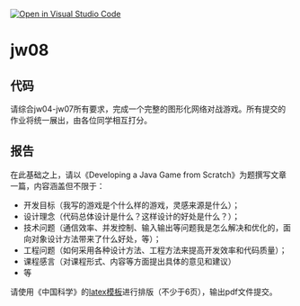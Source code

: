 [![Open in Visual Studio Code](https://classroom.github.com/assets/open-in-vscode-f059dc9a6f8d3a56e377f745f24479a46679e63a5d9fe6f495e02850cd0d8118.svg)](https://classroom.github.com/online_ide?assignment_repo_id=6619127&assignment_repo_type=AssignmentRepo)
# jw08

## 代码

请综合jw04-jw07所有要求，完成一个完整的图形化网络对战游戏。所有提交的作业将统一展出，由各位同学相互打分。


## 报告

在此基础之上，请以《Developing a Java Game from Scratch》为题撰写文章一篇，内容涵盖但不限于：
- 开发目标（我写的游戏是个什么样的游戏，灵感来源是什么）；
- 设计理念（代码总体设计是什么？这样设计的好处是什么？）；
- 技术问题（通信效率、并发控制、输入输出等问题我是怎么解决和优化的，面向对象设计方法带来了什么好处，等）；
- 工程问题（如何采用各种设计方法、工程方法来提高开发效率和代码质量）；
- 课程感言（对课程形式、内容等方面提出具体的意见和建议）
- 等

请使用《中国科学》的[latex模板](http://scis.scichina.com/download/ssi-template.zip)进行排版（不少于6页），输出pdf文件提交。